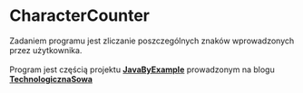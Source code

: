 # CharacterCounter
Zadaniem programu jest zliczanie poszczególnych znaków wprowadzonych przez użytkownika.
<br/><br/>
Program jest częścią projektu <b><a href="https://github.com/TechnologicznaSowa/JavaByExample">JavaByExample</a></b> prowadzonym na blogu 
<b><a href="https://technologicznasowa.pl/">TechnologicznaSowa</a></b>

